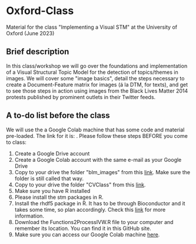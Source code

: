 # Oxford-Class
Material for the class "Implementing a Visual STM" at the University of Oxford (June 2023)

## Brief description
In this class/workshop we will go over the foundations and implementation of a Visual Structural Topic Model for the detection of topics/themes in images. We will cover some "image basics", detail the steps necessary to create a Document-Feature matrix for images (á la DTM, for texts), and get to see those steps in action using images from the Black Lives Matter 2014 protests published by prominent outlets in their Twitter feeds.

## A to-do list before the class
We will use the a Google Colab machine that has some code and material pre-loaded. The link for it is: .
Please follow these steps BEFORE you come to class:

1. Create a Google Drive account
2. Create a Google Colab account with the same e-mail as your Google Drive
3. Copy to your drive the folder "blm_images" from this [link](https://drive.google.com/drive/folders/1VxxBq5IBbBfVHIouEdwrRfOHnKs3aVet?usp=share_link). Make sure the folder is still called that way.
4. Copy to your drive the folder "CVClass" from this [link](https://drive.google.com/drive/folders/1Ss271e6xX4DqZOpLk5zrgE_yg0Fn7vvn?usp=sharing).
5. Make sure you have R installed
6. Please install the stm packages in R.
7. Install the rhdf5 package in R. It has to be through Bioconductor and it takes some time, so plan accordingly. Check this [link](https://bioconductor.org/packages/release/bioc/html/rhdf5.html) for more information.
8. Download the Functions2ProcessIVW.R file to your computer and remember its location. You can find it in this GitHub site.
9. Make sure you can access our Google Colab machine [here](https://colab.research.google.com/drive/17juHueFZlHjOCGuMWgOgMthLu7grAhCQ?usp=sharing).
